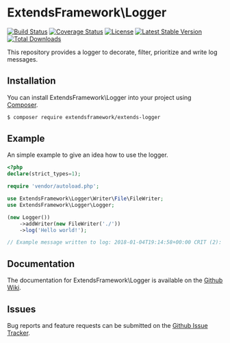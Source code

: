 # ExtendsFramework\Logger
[![Build Status](https://travis-ci.org/extendsframework/extends-logger.svg?branch=master)](https://travis-ci.org/extendsframework/extends-logger)
[![Coverage Status](https://coveralls.io/repos/github/extendsframework/extends-logger/badge.svg?branch=master)](https://coveralls.io/github/extendsframework/extends-logger?branch=master)
[![License](https://poser.pugx.org/extendsframework/extends-logger/license)](https://packagist.org/packages/extendsframework/extends-logger)
[![Latest Stable Version](https://poser.pugx.org/extendsframework/extends-logger/v/stable)](https://packagist.org/packages/extendsframework/extends-logger)
[![Total Downloads](https://poser.pugx.org/extendsframework/extends-logger/downloads)](https://packagist.org/packages/extendsframework/extends-logger)

This repository provides a logger to decorate, filter, prioritize and write log messages. 

## Installation

You can install ExtendsFramework\Logger into your project using [Composer](https://getcomposer.org).
 
```bash
$ composer require extendsframework/extends-logger
```

## Example

An simple example to give an idea how to use the logger.

```php
<?php
declare(strict_types=1);

require 'vendor/autoload.php';

use ExtendsFramework\Logger\Writer\File\FileWriter;
use ExtendsFramework\Logger\Logger;

(new Logger())
    ->addWriter(new FileWriter('./'))
    ->log('Hello world!');

// Example message written to log: 2018-01-04T19:14:58+00:00 CRIT (2): Hello world!
```

## Documentation

The documentation for ExtendsFramework\Logger is available on the
[Github Wiki](https://github.com/extendsframework/extends-logger/wiki).

## Issues

Bug reports and feature requests can be submitted on the
[Github Issue Tracker](https://github.com/extendsframework/extends-logger/issues).
